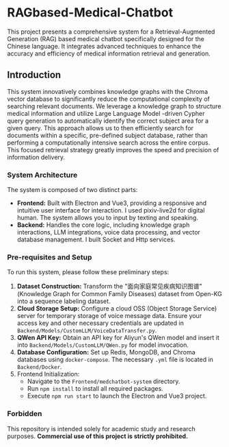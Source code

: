 # RAGbased-Medical-Chatbot

This project presents a comprehensive system for a Retrieval-Augmented Generation (RAG) based medical chatbot specifically designed for the Chinese language. It integrates advanced techniques to enhance the accuracy and efficiency of medical information retrieval and generation.

## Introduction

This system innovatively combines knowledge graphs with the Chroma vector database to significantly reduce the computational complexity of searching relevant documents. We leverage a knowledge graph to structure medical information and utilize Large Language Model -driven Cypher query generation to automatically identify the correct subject area for a given query. This approach allows us to then efficiently search for documents within a specific, pre-defined subject database, rather than performing a computationally intensive search across the entire corpus. This focused retrieval strategy greatly improves the speed and precision of information delivery.

### System Architecture

The system is composed of two distinct parts:

- **Frontend:** Built with Electron and Vue3, providing a responsive and intuitive user interface for interaction. I used pixiv-live2d for digital human. The system allows you to input by texting and speaking.
- **Backend:** Handles the core logic, including knowledge graph interactions, LLM integrations, voice data processing, and vector database management. I built Socket and Http services.

### Pre-requisites and Setup

To run this system, please follow these preliminary steps:

1. **Dataset Construction:** Transform the "面向家庭常见疾病知识图谱" (Knowledge Graph for Common Family Diseases) dataset from Open-KG into a sequence labeling dataset.
2. **Cloud Storage Setup:** Configure a cloud OSS (Object Storage Service) server for temporary storage of voice message data. Ensure your access key and other necessary credentials are updated in `Backend/Models/CustomLLM/VoiceDataTransfer.py`.
3. **QWen API Key:** Obtain an API key for Aliyun's QWen model and insert it into `Backend/Models/CustomLLM/QWen.py` for model invocation.
4. **Database Configuration:** Set up Redis, MongoDB, and Chroma databases using `docker-compose`. The necessary `.yml` file is located in `Backend/Docker`.
5. Frontend Initialization:
   - Navigate to the `Frontend/medchatbot-system` directory.
   - Run `npm install` to install all required packages.
   - Execute `npm run start` to launch the Electron and Vue3 project.

### Forbidden

This repository is intended solely for academic study and research purposes. **Commercial use of this project is strictly prohibited.**

